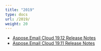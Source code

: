 ```yaml
---
title: "2019"
type: docs
url: /2019/
weight: 20
---
```


- [Aspose.Email Cloud 19.12 Release Notes](/aspose-email-cloud-19-12-release-notes-html/)
- [Aspose.Email Cloud 19.11 Release Notes](/aspose-email-cloud-19-11-release-notes-html/)
